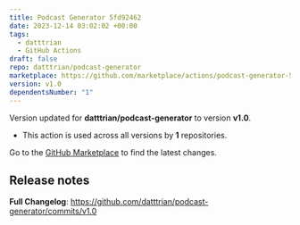 ```yaml
---
title: Podcast Generator 5fd92462
date: 2023-12-14 03:02:02 +00:00
tags:
  - datttrian
  - GitHub Actions
draft: false
repo: datttrian/podcast-generator
marketplace: https://github.com/marketplace/actions/podcast-generator-5fd92462
version: v1.0
dependentsNumber: "1"
---
```



Version updated for **datttrian/podcast-generator** to version **v1.0**.
- This action is used across all versions by **1** repositories.

Go to the [GitHub Marketplace](https://github.com/marketplace/actions/podcast-generator-5fd92462) to find the latest changes.

## Release notes

**Full Changelog**: https://github.com/datttrian/podcast-generator/commits/v1.0
